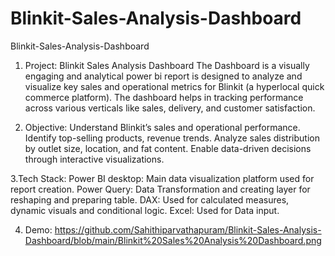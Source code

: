 # Blinkit-Sales-Analysis-Dashboard
Blinkit-Sales-Analysis-Dashboard
1. Project: Blinkit Sales Analysis Dashboard
The Dashboard is a visually engaging and analytical power bi report is designed to analyze and visualize key sales and operational metrics for Blinkit (a hyperlocal quick commerce platform). The dashboard helps in tracking performance across various verticals like sales, delivery, and customer satisfaction.

2. Objective:
Understand Blinkit’s sales and operational performance.
Identify top-selling products, revenue trends.
Analyze sales distribution by outlet size, location, and fat content.
Enable data-driven decisions through interactive visualizations.

3.Tech Stack:
Power BI desktop: Main data visualization platform used for report creation.
Power Query: Data Transformation and creating layer for reshaping and preparing table.
DAX: Used for calculated measures, dynamic visuals and conditional logic.
Excel: Used for Data input.

4. Demo:
https://github.com/Sahithiparvathapuram/Blinkit-Sales-Analysis-Dashboard/blob/main/Blinkit%20Sales%20Analysis%20Dashboard.png
